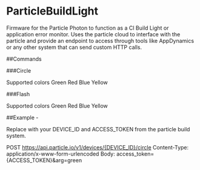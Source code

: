 # ParticleBuildLight
Firmware for the Particle Photon to function as a CI Build Light or application error monitor. Uses the particle cloud to interface with the particle and provide an endpoint to access through tools like AppDynamics or any other system that can send custom HTTP calls.


##Commands

###Circle

Supported colors Green Red Blue Yellow

###Flash

Supported colors Green Red Blue Yellow

##Example - 

Replace with your DEVICE_ID and ACCESS_TOKEN from the particle build system. 

POST https://api.particle.io/v1/devices/{DEVICE_ID}/circle
Content-Type: application/x-www-form-urlencoded
Body:
access_token={ACCESS_TOKEN}&arg=green

